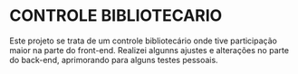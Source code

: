 # CONTROLE BIBLIOTECARIO
Este projeto se trata de um controle bibliotecário onde tive participação maior na parte do front-end. Realizei algunns ajustes e alterações no parte do back-end, aprimorando para alguns testes pessoais. 
